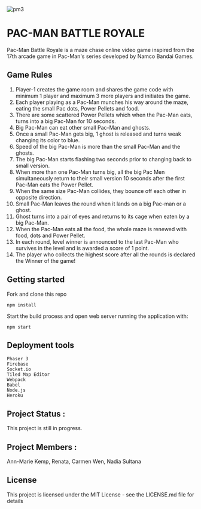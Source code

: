 ![pm3](https://user-images.githubusercontent.com/34702996/77866706-1e2d2e80-7202-11ea-9044-f3af32ea78cc.jpg)

# PAC-MAN BATTLE ROYALE 

Pac-Man Battle Royale is a maze chase online video game inspired from the 17th arcade game in Pac-Man's series developed by Namco Bandai Games. 

## Game Rules

1) Player-1 creates the game room and shares the game code with minimum 1 player and maximum 3 more players and initiates the game.
2) Each player playing as a Pac-Man munches his way around the maze, eating the small Pac dots, Power Pellets and food.
3) There are some scattered Power Pellets which when the Pac-Man eats, turns into a big Pac-Man for 10 seconds.
4) Big Pac-Man can eat other small Pac-Man and ghosts.
5) Once a small Pac-Man gets big, 1 ghost is released and turns weak changing its color to blue.
6) Speed of the big Pac-Man is more than the small Pac-Man and the ghosts.
7) The big Pac-Man starts flashing two seconds prior to changing back to small version.
8) When more than one Pac-Man turns big, all the big Pac Men simultaneously return to their small version 10 seconds after the first Pac-Man eats the Power Pellet.
9) When the same size Pac-Man collides, they bounce off each other in opposite direction.
10) Small Pac-Man leaves the round when it lands on a big Pac-man or a ghost.
11) Ghost turns into a pair of eyes and returns to its cage when eaten by a big Pac-Man.
12) When the Pac-Man eats all the food, the whole maze is renewed with food, dots and Power Pellet.
13) In each round, level winner is announced to the last Pac-Man who survives in the level and is awarded a score of 1 point.
14) The player who collects the highest score after all the rounds is declared the Winner of the game!


## Getting started

Fork and clone this repo

```
npm install
```

Start the build process and open web server running the application with:

```
npm start

```
## Deployment tools

```
Phaser 3
Firebase
Socket.io
Tiled Map Editor
Webpack
Babel
Node.js
Heroku

```

## Project Status :

This project is still in progress.

## Project Members :

Ann-Marie Kemp, Renata, Carmen Wen, Nadia Sultana

## License

This project is licensed under the MIT License - see the LICENSE.md file for details



